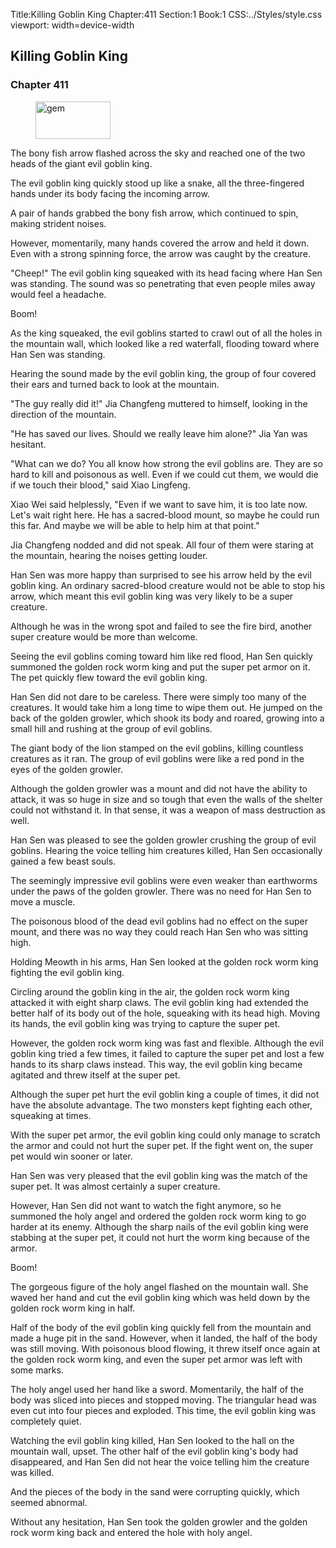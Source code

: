 Title:Killing Goblin King 
Chapter:411 
Section:1 
Book:1 
CSS:../Styles/style.css 
viewport: width=device-width
  
## Killing Goblin King
### Chapter 411 
<figure>
	<img src="../Images/gem.gif" alt="gem" id="gem" width="120" height="60" />
</figure>
  

  
  The bony fish arrow flashed across the sky and reached one of the two heads of the giant evil goblin king.

The evil goblin king quickly stood up like a snake, all the three-fingered hands under its body facing the incoming arrow.

A pair of hands grabbed the bony fish arrow, which continued to spin, making strident noises.

However, momentarily, many hands covered the arrow and held it down. Even with a strong spinning force, the arrow was caught by the creature.

"Cheep!" The evil goblin king squeaked with its head facing where Han Sen was standing. The sound was so penetrating that even people miles away would feel a headache.

Boom!

As the king squeaked, the evil goblins started to crawl out of all the holes in the mountain wall, which looked like a red waterfall, flooding toward where Han Sen was standing.

Hearing the sound made by the evil goblin king, the group of four covered their ears and turned back to look at the mountain.

"The guy really did it!" Jia Changfeng muttered to himself, looking in the direction of the mountain.

"He has saved our lives. Should we really leave him alone?" Jia Yan was hesitant.

"What can we do? You all know how strong the evil goblins are. They are so hard to kill and poisonous as well. Even if we could cut them, we would die if we touch their blood," said Xiao Lingfeng.

Xiao Wei said helplessly, "Even if we want to save him, it is too late now. Let's wait right here. He has a sacred-blood mount, so maybe he could run this far. And maybe we will be able to help him at that point."

Jia Changfeng nodded and did not speak. All four of them were staring at the mountain, hearing the noises getting louder.

Han Sen was more happy than surprised to see his arrow held by the evil goblin king. An ordinary sacred-blood creature would not be able to stop his arrow, which meant this evil goblin king was very likely to be a super creature.

Although he was in the wrong spot and failed to see the fire bird, another super creature would be more than welcome.

Seeing the evil goblins coming toward him like red flood, Han Sen quickly summoned the golden rock worm king and put the super pet armor on it. The pet quickly flew toward the evil goblin king.

Han Sen did not dare to be careless. There were simply too many of the creatures. It would take him a long time to wipe them out. He jumped on the back of the golden growler, which shook its body and roared, growing into a small hill and rushing at the group of evil goblins.

The giant body of the lion stamped on the evil goblins, killing countless creatures as it ran. The group of evil goblins were like a red pond in the eyes of the golden growler.

Although the golden growler was a mount and did not have the ability to attack, it was so huge in size and so tough that even the walls of the shelter could not withstand it. In that sense, it was a weapon of mass destruction as well.

Han Sen was pleased to see the golden growler crushing the group of evil goblins. Hearing the voice telling him creatures killed, Han Sen occasionally gained a few beast souls.

The seemingly impressive evil goblins were even weaker than earthworms under the paws of the golden growler. There was no need for Han Sen to move a muscle.

The poisonous blood of the dead evil goblins had no effect on the super mount, and there was no way they could reach Han Sen who was sitting high.

Holding Meowth in his arms, Han Sen looked at the golden rock worm king fighting the evil goblin king.

Circling around the goblin king in the air, the golden rock worm king attacked it with eight sharp claws. The evil goblin king had extended the better half of its body out of the hole, squeaking with its head high. Moving its hands, the evil goblin king was trying to capture the super pet.

However, the golden rock worm king was fast and flexible. Although the evil goblin king tried a few times, it failed to capture the super pet and lost a few hands to its sharp claws instead. This way, the evil goblin king became agitated and threw itself at the super pet.

Although the super pet hurt the evil goblin king a couple of times, it did not have the absolute advantage. The two monsters kept fighting each other, squeaking at times.

With the super pet armor, the evil goblin king could only manage to scratch the armor and could not hurt the super pet. If the fight went on, the super pet would win sooner or later.

Han Sen was very pleased that the evil goblin king was the match of the super pet. It was almost certainly a super creature.

However, Han Sen did not want to watch the fight anymore, so he summoned the holy angel and ordered the golden rock worm king to go harder at its enemy. Although the sharp nails of the evil goblin king were stabbing at the super pet, it could not hurt the worm king because of the armor.

Boom!

The gorgeous figure of the holy angel flashed on the mountain wall. She waved her hand and cut the evil goblin king which was held down by the golden rock worm king in half.

Half of the body of the evil goblin king quickly fell from the mountain and made a huge pit in the sand. However, when it landed, the half of the body was still moving. With poisonous blood flowing, it threw itself once again at the golden rock worm king, and even the super pet armor was left with some marks.

The holy angel used her hand like a sword. Momentarily, the half of the body was sliced into pieces and stopped moving. The triangular head was even cut into four pieces and exploded. This time, the evil goblin king was completely quiet.

Watching the evil goblin king killed, Han Sen looked to the hall on the mountain wall, upset. The other half of the evil goblin king's body had disappeared, and Han Sen did not hear the voice telling him the creature was killed.

And the pieces of the body in the sand were corrupting quickly, which seemed abnormal.

Without any hesitation, Han Sen took the golden growler and the golden rock worm king back and entered the hole with holy angel.

